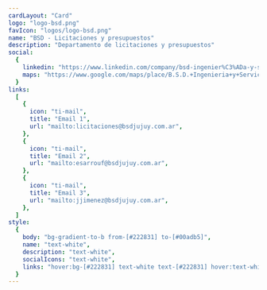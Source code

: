 ```yaml
---
cardLayout: "Card"
logo: "logo-bsd.png"
favIcon: "logos/logo-bsd.png"
name: "BSD - Licitaciones y presupuestos"
description: "Departamento de licitaciones y presupuestos"
social:
  {
    linkedin: "https://www.linkedin.com/company/bsd-ingenier%C3%ADa-y-servicios/",
    maps: "https://www.google.com/maps/place/B.S.D.+Ingenieria+y+Servicios/@-24.2216356,-65.2591177,17z/data=!4m6!3m5!1s0x941b06419e4dd54b:0x5651279263e48a5b!8m2!3d-24.2217637!4d-65.2571147!16s%2Fg%2F11g6p36njg?entry=ttu",
  }
links:
  [
    {
      icon: "ti-mail",
      title: "Email 1",
      url: "mailto:licitaciones@bsdjujuy.com.ar",
    },
    {
      icon: "ti-mail",
      title: "Email 2",
      url: "mailto:esarrouf@bsdjujuy.com.ar",
    },
    {
      icon: "ti-mail",
      title: "Email 3",
      url: "mailto:jjimenez@bsdjujuy.com.ar",
    },
  ]
style:
  {
    body: "bg-gradient-to-b from-[#222831] to-[#00adb5]",
    name: "text-white",
    description: "text-white",
    socialIcons: "text-white",
    links: "hover:bg-[#222831] text-white text-[#222831] hover:text-white",
  }
---
```

